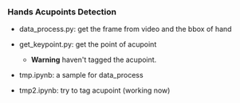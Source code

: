 ### Hands Acupoints Detection
- data_process.py: get the frame from video and the bbox of hand
- get_keypoint.py: get the point of acupoint
  - **Warning** haven't tagged the acupoint.

- tmp.ipynb: a sample for data_process
- tmp2.ipynb: try to tag acupoint (working now)
